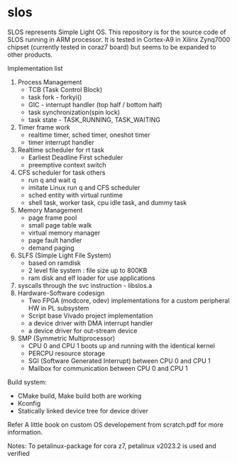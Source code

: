 # slos
SLOS represents Simple Light OS. 
This repository is for the source code of SLOS running in ARM processor. 
It is tested in Cortex-A9 in Xilinx Zynq7000 chipset (currently tested in coraz7 board) but seems to be expanded to other products.

Implementation list 
1. Process Management
   - TCB (Task Control Block)
   - task fork - forkyi()
   - GIC - interrupt handler (top half / bottom half)
   - task synchronization(spin lock)
   - task state - TASK_RUNNING, TASK_WAITING
2. Timer frame work
   - realtime timer, sched timer, oneshot timer
   - timer interrupt handler
3. Realtime scheduler for rt task
   - Earliest Deadline First scheduler
   - preemptive context switch
4. CFS scheduler for task others
   - run q and wait q
   - imitate Linux run q and CFS scheduler 
   - sched entity with virtual runtime
   - shell task, worker task, cpu idle task, and dummy task
5. Memory Management 
   - page frame pool
   - small page table walk
   - virtual memory manager
   - page fault handler
   - demand paging
6. SLFS (Simple Light File System) 
   - based on ramdisk
   - 2 level file system : file size up to 800KB
   - ram disk and elf loader for use applications
7. syscalls through the svc instruction - libslos.a
8. Hardware-Software codesign
   - Two FPGA (modcore, odev) implementations for a custom peripheral HW in PL subsystem 
   - Script base Vivado project implementation
   - a device driver with DMA interrupt handler
   - a device driver for out-stream device
9. SMP (Symmetric Multiprocessor)
   - CPU 0 and CPU 1 boots up and running with the identical kernel
   - PERCPU resource storage
   - SGI (Software Generated Interrupt) between CPU 0 and CPU 1
   - Mailbox for communication between CPU 0 and CPU 1 

Build system:
   - CMake build, Make build both are working
   - Kconfig
   - Statically linked device tree for device driver

Refer A little book on custom OS developement from scratch.pdf for more information.

Notes: To petalinux-package for cora z7, petalinux v2023.2 is used and verified
